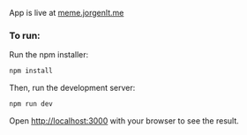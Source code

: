 App is live at [meme.jorgenlt.me](https://meme.jorgenlt.me/)


### To run:

Run the npm installer:

```bash
npm install
```

Then, run the development server:

```bash
npm run dev
```

Open [http://localhost:3000](http://localhost:3000) with your browser to see the result.
